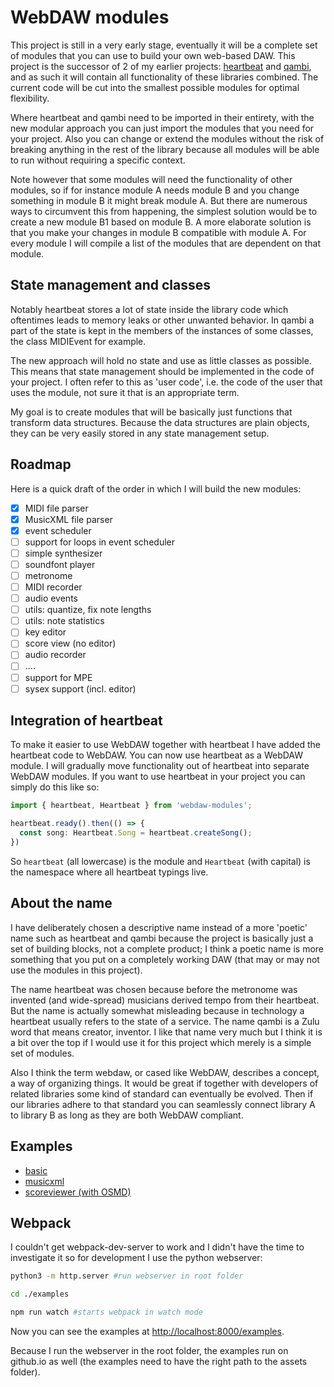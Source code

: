 # WebDAW modules

This project is still in a very early stage, eventually it will be a complete set of modules that you can use to build your own web-based DAW. This project is the successor of 2 of my earlier projects: [heartbeat](https://heartbeatjs.org) and [qambi](https://qambi.org), and as such it will contain all functionality of these libraries combined. The current code will be cut into the smallest possible modules for optimal flexibility.

Where heartbeat and qambi need to be imported in their entirety, with the new modular approach you can just import the modules that you need for your project. Also you can change or extend the modules without the risk of breaking anything in the rest of the library because all modules will be able to run without requiring a specific context.

Note however that some modules will need the functionality of other modules, so if for instance module A needs module B and you change something in module B it might break module A. But there are numerous ways to circumvent this from happening, the simplest solution would be to create a new module B1 based on module B. A more elaborate solution is that you make your changes in module B compatible with module A. For every module I will compile a list of the modules that are dependent on that module.

## State management and classes

Notably heartbeat stores a lot of state inside the library code which oftentimes leads to memory leaks or other unwanted behavior. In qambi a part of the state is kept in the members of the instances of some classes, the class MIDIEvent for example.

The new approach will hold no state and use as little classes as possible. This means that state management should be implemented in the code of your project. I often refer to this as 'user code', i.e. the code of the user that uses the module, not sure it that is an appropriate term.

My goal is to create modules that will be basically just functions that transform data structures. Because the data structures are plain objects, they can be very easily stored in any state management setup.

## Roadmap

Here is a quick draft of the order in which I will build the new modules:

- [x] MIDI file parser
- [x] MusicXML file parser
- [x] event scheduler
- [ ] support for loops in event scheduler
- [ ] simple synthesizer
- [ ] soundfont player
- [ ] metronome
- [ ] MIDI recorder
- [ ] audio events
- [ ] utils: quantize, fix note lengths
- [ ] utils: note statistics
- [ ] key editor
- [ ] score view (no editor)
- [ ] audio recorder
- [ ] ....
- [ ] support for MPE
- [ ] sysex support (incl. editor)

<!-- ## API (draft so far)

See [index.d.ts](https://github.com/abudaan/webdaw-modules/blob/master/index.d.ts). -->

## Integration of heartbeat

To make it easier to use WebDAW together with heartbeat I have added the heartbeat code to WebDAW. You can now use heartbeat as a WebDAW module. I will gradually move functionality out of heartbeat into separate WebDAW modules. If you want to use heartbeat in your project you can simply do this like so:

```typescript
import { heartbeat, Heartbeat } from 'webdaw-modules';

heartbeat.ready().then(() => {
  const song: Heartbeat.Song = heartbeat.createSong();
})

```
So `heartbeat` (all lowercase) is the module and `Heartbeat` (with capital) is the namespace where all heartbeat typings live.


## About the name

I have deliberately chosen a descriptive name instead of a more 'poetic' name such as heartbeat and qambi because the project is basically just a set of building blocks, not a complete product; I think a poetic name is more something that you put on a completely working DAW (that may or may not use the modules in this project).

The name heartbeat was chosen because before the metronome was invented (and wide-spread) musicians derived tempo from their heartbeat. But the name is actually somewhat misleading because in technology a heartbeat usually refers to the state of a service. The name qambi is a Zulu word that means creator, inventor. I like that name very much but I think it is a bit over the top if I would use it for this project which merely is a simple set of modules.

Also I think the term webdaw, or cased like WebDAW, describes a concept, a way of organizing things. It would be great if together with developers of related libraries some kind of standard can eventually be evolved. Then if our libraries adhere to that standard you can seamlessly connect library A to library B as long as they are both WebDAW compliant.

## Examples

- [basic](https://abudaan.github.io/webdaw-modules/examples/basic)
- [musicxml](https://abudaan.github.io/webdaw-modules/examples/musicxml)
- [scoreviewer (with OSMD)](https://abudaan.github.io/webdaw-modules/examples/scoreviewer)

## Webpack

I couldn't get webpack-dev-server to work and I didn't have the time to investigate it so for development I use the python webserver:

```bash
python3 -m http.server #run webserver in root folder

cd ./examples

npm run watch #starts webpack in watch mode
```

Now you can see the examples at <http://localhost:8000/examples>.

Because I run the webserver in the root folder, the examples run on github.io as well (the examples need to have the right path to the assets folder).
